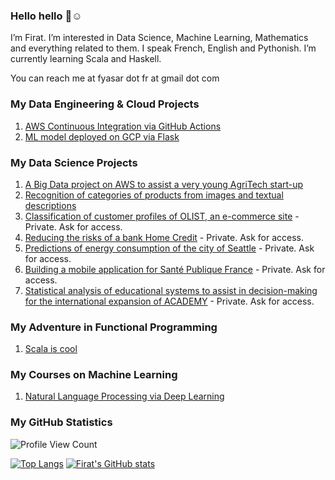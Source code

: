 ### Hello hello 👋☺️

I’m Firat. I’m interested in Data Science, Machine Learning, Mathematics and everything related to them. I speak French, English and Pythonish. I’m currently learning Scala and Haskell.

You can reach me at fyasar dot fr at gmail dot com

### My Data Engineering & Cloud Projects

1. [AWS Continuous Integration via GitHub Actions](https://github.com/yasarigno/AWS-Continuous-Integration)
2. [ML model deployed on GCP via Flask](https://github.com/yasarigno/GCP-ML-Model-via-Flask)

### My Data Science Projects

1. [A Big Data project on AWS to assist a very young AgriTech start-up](https://github.com/yasarigno/AWS_Start-up_Project_Fruits)
2. [Recognition of categories of products from images and textual descriptions](https://github.com/yasarigno/Categorization_via_Deep_Learning_and_NLP)
3. [Classification of customer profiles of OLIST, an e-commerce site](https://github.com/yasarigno/Clustering_Customer_Profiles_for_e-Marketing) - Private. Ask for access.
4. [Reducing the risks of a bank Home Credit](https://github.com/yasarigno/Projet_7) - Private. Ask for access.
5. [Predictions of energy consumption of the city of Seattle](https://github.com/yasarigno/Predictions_on_Energy_Consumption_in_Seattle) - Private. Ask for access.
6. [Building a mobile application for Santé Publique France](https://github.com/yasarigno/Mobile_Application_NUTRI-Z_for_Sante_Publique#building-a-mobile-application-for-santé-publique-france) - Private. Ask for access.
7. [Statistical analysis of educational systems to assist in decision-making for the international expansion of ACADEMY](https://github.com/yasarigno/Statistical_Decision_Making_for_ACADEMY) - Private. Ask for access.

### My Adventure in Functional Programming

1. [Scala is cool](https://github.com/yasarigno/scala_is_cool)

### My Courses on Machine Learning

1. [Natural Language Processing via Deep Learning](https://github.com/yasarigno/NLP_DeepLearning_Course)

### My GitHub Statistics

![Profile View Count](https://komarev.com/ghpvc/?username=yasarigno&color=orange)

[![Top Langs](https://github-readme-stats.vercel.app/api/top-langs/?username=yasarigno&theme=monokai)](https://github.com/ygit)
[![Firat's GitHub stats](https://github-readme-stats.vercel.app/api?username=yasarigno&show_icons=true&count_private=true&theme=monokai&custom_title=Fırat's%20Github%20Stats)](https://github.com/veb-101)

<!---
yasarigno/yasarigno is a ✨ special ✨ repository because its `README.md` (this file) appears on your GitHub profile.
You can click the Preview link to take a look at your changes.
--->

